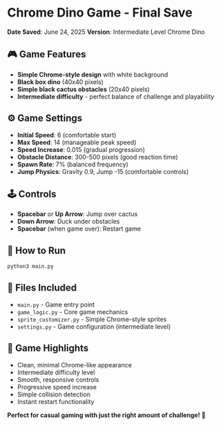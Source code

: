# Chrome Dino Game - Final Save
**Date Saved**: June 24, 2025
**Version**: Intermediate Level Chrome Dino

## 🎮 Game Features
- **Simple Chrome-style design** with white background
- **Black box dino** (40x40 pixels) 
- **Simple black cactus obstacles** (20x40 pixels)
- **Intermediate difficulty** - perfect balance of challenge and playability

## ⚙️ Game Settings
- **Initial Speed**: 6 (comfortable start)
- **Max Speed**: 14 (manageable peak speed)
- **Speed Increase**: 0.015 (gradual progression)
- **Obstacle Distance**: 300-500 pixels (good reaction time)
- **Spawn Rate**: 7% (balanced frequency)
- **Jump Physics**: Gravity 0.9, Jump -15 (comfortable controls)

## 🕹️ Controls
- **Spacebar** or **Up Arrow**: Jump over cactus
- **Down Arrow**: Duck under obstacles
- **Spacebar** (when game over): Restart game

## 🚀 How to Run
```bash
python3 main.py
```

## 📁 Files Included
- `main.py` - Game entry point
- `game_logic.py` - Core game mechanics
- `sprite_customizer.py` - Simple Chrome-style sprites
- `settings.py` - Game configuration (intermediate level)

## 🎯 Game Highlights
- Clean, minimal Chrome-like appearance
- Intermediate difficulty level
- Smooth, responsive controls
- Progressive speed increase
- Simple collision detection
- Instant restart functionality

**Perfect for casual gaming with just the right amount of challenge!** 🦕
